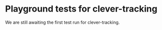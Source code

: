 # Playground tests for clever-tracking
We are still awaiting the first test run for clever-tracking.
